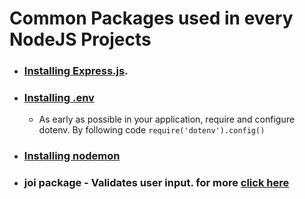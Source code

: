 # Common Packages used in every NodeJS Projects


* ### [Installing Express.js](https://www.npmjs.com/package/express).

* ### [Installing .env](https://www.npmjs.com/package/dotenv)
  * As early as possible in your application, require and configure dotenv. By following code `require('dotenv').config()`

* ### [Installing nodemon](https://www.npmjs.com/package/nodemon)
* ### joi package - Validates user input. for more [click here](https://www.npmjs.com/package/joi)
